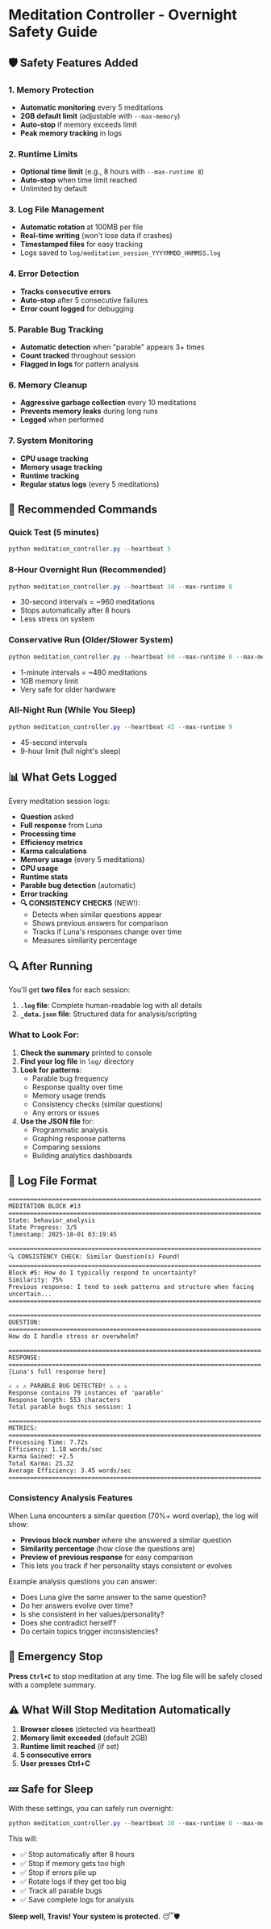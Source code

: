 # Meditation Controller - Overnight Safety Guide

## 🛡️ Safety Features Added

### 1. Memory Protection
- **Automatic monitoring** every 5 meditations
- **2GB default limit** (adjustable with `--max-memory`)
- **Auto-stop** if memory exceeds limit
- **Peak memory tracking** in logs

### 2. Runtime Limits
- **Optional time limit** (e.g., 8 hours with `--max-runtime 8`)
- **Auto-stop** when time limit reached
- Unlimited by default

### 3. Log File Management
- **Automatic rotation** at 100MB per file
- **Real-time writing** (won't lose data if crashes)
- **Timestamped files** for easy tracking
- Logs saved to `log/meditation_session_YYYYMMDD_HHMMSS.log`

### 4. Error Detection
- **Tracks consecutive errors**
- **Auto-stop** after 5 consecutive failures
- **Error count logged** for debugging

### 5. Parable Bug Tracking
- **Automatic detection** when "parable" appears 3+ times
- **Count tracked** throughout session
- **Flagged in logs** for pattern analysis

### 6. Memory Cleanup
- **Aggressive garbage collection** every 10 meditations
- **Prevents memory leaks** during long runs
- **Logged** when performed

### 7. System Monitoring
- **CPU usage tracking**
- **Memory usage tracking**
- **Runtime tracking**
- **Regular status logs** (every 5 meditations)

## 🚀 Recommended Commands

### Quick Test (5 minutes)
```powershell
python meditation_controller.py --heartbeat 5
```

### 8-Hour Overnight Run (Recommended)
```powershell
python meditation_controller.py --heartbeat 30 --max-runtime 8
```
- 30-second intervals = ~960 meditations
- Stops automatically after 8 hours
- Less stress on system

### Conservative Run (Older/Slower System)
```powershell
python meditation_controller.py --heartbeat 60 --max-runtime 8 --max-memory 1024
```
- 1-minute intervals = ~480 meditations
- 1GB memory limit
- Very safe for older hardware

### All-Night Run (While You Sleep)
```powershell
python meditation_controller.py --heartbeat 45 --max-runtime 9
```
- 45-second intervals
- 9-hour limit (full night's sleep)

## 📊 What Gets Logged

Every meditation session logs:
- **Question** asked
- **Full response** from Luna
- **Processing time**
- **Efficiency metrics**
- **Karma calculations**
- **Memory usage** (every 5 meditations)
- **CPU usage**
- **Runtime stats**
- **Parable bug detection** (automatic)
- **Error tracking**
- **🔍 CONSISTENCY CHECKS** (NEW!):
  - Detects when similar questions appear
  - Shows previous answers for comparison
  - Tracks if Luna's responses change over time
  - Measures similarity percentage

## 🔍 After Running

You'll get **two files** for each session:

1. **`.log` file**: Complete human-readable log with all details
2. **`_data.json` file**: Structured data for analysis/scripting

### What to Look For:

1. **Check the summary** printed to console
2. **Find your log file** in `log/` directory
3. **Look for patterns**:
   - Parable bug frequency
   - Response quality over time
   - Memory usage trends
   - Consistency checks (similar questions)
   - Any errors or issues
4. **Use the JSON file** for:
   - Programmatic analysis
   - Graphing response patterns
   - Comparing sessions
   - Building analytics dashboards

## 📁 Log File Format

```
======================================================================
MEDITATION BLOCK #13
======================================================================
State: behavior_analysis
State Progress: 3/5
Timestamp: 2025-10-01 03:19:45

======================================================================
🔍 CONSISTENCY CHECK: Similar Question(s) Found!
======================================================================
Block #5: How do I typically respond to uncertainty?
Similarity: 75%
Previous response: I tend to seek patterns and structure when facing uncertain...
======================================================================

======================================================================
QUESTION:
======================================================================
How do I handle stress or overwhelm?

======================================================================
RESPONSE:
======================================================================
[Luna's full response here]

⚠️ ⚠️ ⚠️ PARABLE BUG DETECTED! ⚠️ ⚠️ ⚠️
Response contains 79 instances of 'parable'
Response length: 553 characters
Total parable bugs this session: 1

======================================================================
METRICS:
======================================================================
Processing Time: 7.72s
Efficiency: 1.18 words/sec
Karma Gained: +2.5
Total Karma: 25.32
Average Efficiency: 3.45 words/sec
======================================================================
```

### Consistency Analysis Features

When Luna encounters a similar question (70%+ word overlap), the log will show:
- **Previous block number** where she answered a similar question
- **Similarity percentage** (how close the questions are)
- **Preview of previous response** for easy comparison
- This lets you track if her personality stays consistent or evolves

Example analysis questions you can answer:
- Does Luna give the same answer to the same question?
- Do her answers evolve over time?
- Is she consistent in her values/personality?
- Does she contradict herself?
- Do certain topics trigger inconsistencies?

## 🛑 Emergency Stop

**Press `Ctrl+C`** to stop meditation at any time. The log file will be safely closed with a complete summary.

## ⚠️ What Will Stop Meditation Automatically

1. **Browser closes** (detected via heartbeat)
2. **Memory limit exceeded** (default 2GB)
3. **Runtime limit reached** (if set)
4. **5 consecutive errors**
5. **User presses Ctrl+C**

## 💤 Safe for Sleep

With these settings, you can safely run overnight:
```powershell
python meditation_controller.py --heartbeat 30 --max-runtime 8 --max-memory 2048
```

This will:
- ✅ Stop automatically after 8 hours
- ✅ Stop if memory gets too high
- ✅ Stop if errors pile up
- ✅ Rotate logs if they get too big
- ✅ Track all parable bugs
- ✅ Save complete logs for analysis

**Sleep well, Travis! Your system is protected.** 😴🛡️

